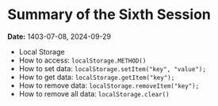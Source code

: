 # Summary of the Sixth Session
**Date:** 1403-07-08, 2024-09-29

- Local Storage
- How to access: `localStorage.METHOD()`
- How to set data: `localStorage.setItem("key", "value");`
- How to get data: `localStorage.getItem("key");`
- How to remove data: `localStorage.removeItem("key");`
- How to remove all data: `localStorage.clear()`
